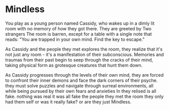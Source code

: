 # Mindless
You play as a young person named Cassidy, who wakes up in a dimly lit room with no memory of how they got there. They are greeted by Two strangers The room is barren, except for a table with a single note that reads: "You are trapped in your own mind. Find the key to escape."

As Cassidy and the people they met explores the room, they realize that it's not just any room - it's a manifestation of their subconscious. Memories and traumas from their past begin to seep through the cracks of their mind, taking physical form as grotesque creatures that hunt them down.

As Cassidy progresses through the levels of their own mind, they are forced to confront their inner demons and face the dark corners of their psyche. they must solve puzzles and navigate through surreal environments, all while being pursued by their own fears and anxieties In they relised is all fake. nothing was real it was all fake the people they met the room they only had them self or was it really fake? or are they just Mindless.

